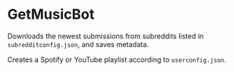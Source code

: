 # GetMusicBot

Downloads the newest submissions from subreddits listed in `subredditconfig.json`, and saves metadata.

Creates a Spotify or YouTube playlist according to `userconfig.json`. 
